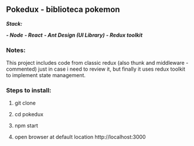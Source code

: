 ## Pokedux - biblioteca pokemon
  
 ***Stack:***

  ***- Node***
  ***- React***
  ***- Ant Design (UI Library)***
  ***- Redux toolkit***
  
        
### Notes:
This project includes code from classic redux (also thunk and middleware - commented) just in case i need to review it, but finally it uses redux toolkit to implement state management.
      

### Steps to install:
  
1)  git clone 

2)  cd pokedux

3) npm start

4) open browser at default location http://localhost:3000